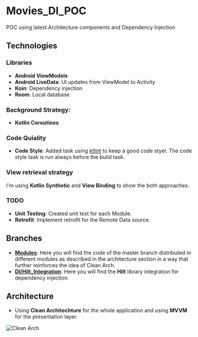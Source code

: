 # Movies_DI_POC
POC using latest Architecture components and Dependency Injection 

## Technologies

### Libraries
- **Android ViewModels**
- **Android LiveData**: UI updates from ViewModel to Activity
- **Koin**: Dependency injection
- **Room**: Local database

### Background Strategy:
- **Kotlin Coroutines**

### Code Quiality
- **Code Style**: Added task using [ktlint](https://github.com/pinterest/ktlint) to keep a good code styel. The code style task is run always before the build task.

### View retrieval strategy 
I'm using **Kotlin Synthetic** and **View Binding** to show the both approaches.

### TODO
- **Unit Testing**: Created unit test for each Module.
- **Retrofit**: Implement retrofit for the Remote Data source.

## Branches
- [**Modules**](https://github.com/MarlonHndz/Movies_DI_POC/tree/modules): Here you will find the code of the master branch distributed in different modules as described in the architecture section in a way that further reinforces the idea of Clean Arch.
- [**DI/Hilt_Integration**](https://github.com/MarlonHndz/Movies_DI_POC/tree/DI/Hilt_Integration): Here you will find the **Hilt** library integration for dependency injection.

## Architecture
- Using **Clean Architechture** for the whole application and using **MVVM** for the presentation layer.

![Clean Arch](https://user-images.githubusercontent.com/16215046/122849576-5e7a4000-d2d1-11eb-90a2-556d0bcb5225.png)
